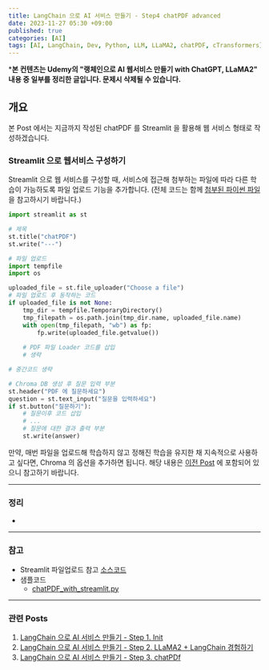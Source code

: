 ```yaml
---
title: LangChain 으로 AI 서비스 만들기 - Step4 chatPDF advanced
date: 2023-11-27 05:30 +09:00
published: true
categories: [AI]
tags: [AI, LangChain, Dev, Python, LLM, LLaMA2, chatPDF, cTransformers]
---
```


***본 컨텐츠는 Udemy의 "랭체인으로 AI 웹서비스 만들기 with ChatGPT, LLaMA2" 내용 중 일부를 정리한 글입니다. 문제시 삭제될 수 있습니다.**

## 개요

본 Post 에서는 지금까지 작성된 chatPDF 를 Streamlit 을 활용해 웹 서비스 형태로 작성하겠습니다.

### Streamlit 으로 웹서비스 구성하기

Streamlit 으로 웹 서비스를 구성할 때, 서비스에 접근해 첨부하는 파일에 따라 다른 학습이 가능하도록 파일 업로드 기능을 추가합니다. 
(전체 코드는 함께 [첨부된 파이썬 파일][chatPDF_with_streamlit]을 참고하시기 바랍니다.)

```python
import streamlit as st

# 제목
st.title("chatPDF")
st.write("---")

# 파일 업로드 
import tempfile
import os

uploaded_file = st.file_uploader("Choose a file")
# 파일 업로드 후 동작하는 코드
if uploaded_file is not None:
    tmp_dir = tempfile.TemporaryDirectory()
    tmp_filepath = os.path.join(tmp_dir.name, uploaded_file.name)
    with open(tmp_filepath, "wb") as fp:
        fp.write(uploaded_file.getvalue())
    
    # PDF 파일 Loader 코드를 삽입
    # 생략

# 중간코드 생략

# Chroma DB 생성 후 질문 입력 부분
st.header("PDF 에 질문하세요")
question = st.text_input("질문을 입력하세요")
if st.button("질문하기"):
    # 질문이후 코드 삽입
    # ...
    # 질문에 대한 결과 출력 부분
    st.write(answer)
```

만약, 매번 파일을 업로드해 학습하지 않고 정해진 학습을 유지한 채 지속적으로 사용하고 싶다면, Chroma 의 옵션을 추가하면 됩니다. 
해당 내용은 [이전 Post][step3_chatpdf_chroma_option] 에 포함되어 있으니 참고하기 바랍니다. 






---
### 정리
* 

---
### 참고
* Streamlit 파일업로드 참고 [소스코드](https://github.com/langchain-ai/streamlit-agent/blob/main/streamlit_agent/chat_with_documents.py)
* 샘플코드
    - [chatPDF_with_streamlit.py](https://github.com/KeiTechNote/blog/tree/main/codes/chatPDF_with_streamlit.py)

---
### 관련 Posts
1. [LangChain 으로 AI 서비스 만들기 - Step 1. Init](https://keitechnote.github.io/blog/posts/langchain-step1-init/)
2. [LangChain 으로 AI 서비스 만들기 - Step 2. LLaMA2 + LangChain 경험하기](https://keitechnote.github.io/blog/posts/langchain-step2-chatpdf/)
3. [LangChain 으로 AI 서비스 만들기 - Step 3. chatPDf](https://keitechnote.github.io/blog/posts/langchain-step3-chatpdf/)


[step3_chatpdf_chroma_option]: https://keitechnote.github.io/blog/posts/langchain-step3-chatpdf/#1%EB%8B%A8%EA%B3%84--%EB%B3%80%ED%99%98%ED%95%9C-vector-%EB%A5%BC-vectordb-%EC%97%90-%EC%A0%80%EC%9E%A5%ED%95%A9%EB%8B%88%EB%8B%A4
[chatPDF_with_streamlit]: https://github.com/KeiTechNote/blog/tree/main/codes/chatPDF_with_streamlit.py